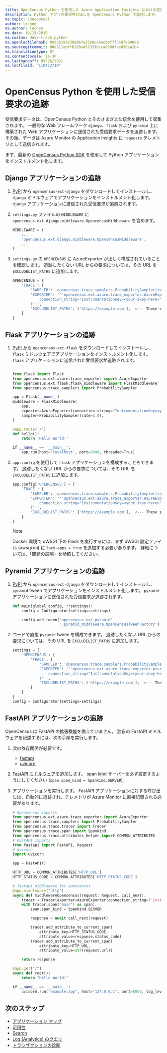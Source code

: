```yaml
---
title: OpenCensus Python を使用した Azure Application Insights における受信要求の追跡 | Microsoft Docs
description: Python アプリの要求呼び出しを OpenCensus Python で監視します。
ms.topic: conceptual
author: lzchen
ms.author: lechen
ms.date: 10/15/2019
ms.custom: devx-track-python
ms.openlocfilehash: 093a31991300867e2598cabacbef7f56dfe890e9
ms.sourcegitcommit: 80d311abffb2d9a457333bcca898dfae830ea1b4
ms.translationtype: HT
ms.contentlocale: ja-JP
ms.lasthandoff: 05/26/2021
ms.locfileid: "110472719"
---
```

# <a name="track-incoming-requests-with-opencensus-python"></a>OpenCensus Python を使用した受信要求の追跡

受信要求データは、OpenCensus Python とそのさまざまな統合を使用して収集されます。 一般的な Web フレームワーク `django`、`flask` および `pyramid` 上に構築された Web アプリケーションに送信された受信要求データを追跡します。 その後、データは Azure Monitor の Application Insights に `requests` テレメトリとして送信されます。

まず、最新の [OpenCensus Python SDK](./opencensus-python.md) を使用して Python アプリケーションをインストルメント化します。

## <a name="tracking-django-applications"></a>Django アプリケーションの追跡

1. [PyPI](https://pypi.org/project/opencensus-ext-django/) から `opencensus-ext-django` をダウンロードしてインストールし、`django` ミドルウェアでアプリケーションをインストルメント化します。 `django` アプリケーションに送信された受信要求が追跡されます。

2. `settings.py` ファイルの `MIDDLEWARE` に `opencensus.ext.django.middleware.OpencensusMiddleware` を含めます。

    ```python
    MIDDLEWARE = (
        ...
        'opencensus.ext.django.middleware.OpencensusMiddleware',
        ...
    )
    ```

3. `settings.py` の `OPENCENSUS` に AzureExporter が正しく構成されていることを確認します。 追跡したくない URL からの要求については、その URL を `EXCLUDELIST_PATHS` に追加します。

    ```python
    OPENCENSUS = {
        'TRACE': {
            'SAMPLER': 'opencensus.trace.samplers.ProbabilitySampler(rate=1)',
            'EXPORTER': '''opencensus.ext.azure.trace_exporter.AzureExporter(
                connection_string="InstrumentationKey=<your-ikey-here>"
            )''',
            'EXCLUDELIST_PATHS': ['https://example.com'],  <--- These sites will not be traced if a request is sent to it.
        }
    }
    ```

## <a name="tracking-flask-applications"></a>Flask アプリケーションの追跡

1. [PyPI](https://pypi.org/project/opencensus-ext-flask/) から `opencensus-ext-flask` をダウンロードしてインストールし、`flask` ミドルウェアでアプリケーションをインストルメント化します。 `flask` アプリケーションに送信された受信要求が追跡されます。

    ```python
    
    from flask import Flask
    from opencensus.ext.azure.trace_exporter import AzureExporter
    from opencensus.ext.flask.flask_middleware import FlaskMiddleware
    from opencensus.trace.samplers import ProbabilitySampler
    
    app = Flask(__name__)
    middleware = FlaskMiddleware(
        app,
        exporter=AzureExporter(connection_string="InstrumentationKey=<your-ikey-here>"),
        sampler=ProbabilitySampler(rate=1.0),
    )
    
    @app.route('/')
    def hello():
        return 'Hello World!'
    
    if __name__ == '__main__':
        app.run(host='localhost', port=8080, threaded=True)
    
    ```

2. `app.config` を使用して `flask` アプリケーションを構成することもできます。 追跡したくない URL からの要求については、その URL を `EXCLUDELIST_PATHS` に追加します。

    ```python
    app.config['OPENCENSUS'] = {
        'TRACE': {
            'SAMPLER': 'opencensus.trace.samplers.ProbabilitySampler(rate=1.0)',
            'EXPORTER': '''opencensus.ext.azure.trace_exporter.AzureExporter(
                connection_string="InstrumentationKey=<your-ikey-here>",
            )''',
            'EXCLUDELIST_PATHS': ['https://example.com'],  <--- These sites will not be traced if a request is sent to it.
        }
    }
    ```
    
    > [!NOTE]
    > Docker 環境で uWSGI 下の Flask を実行するには、まず uWSGI 設定ファイル (uwsgi.ini) に `lazy-apps = true` を追加する必要があります。 詳細については、「[問題の説明](https://github.com/census-instrumentation/opencensus-python/issues/660)」を参照してください。 
    
## <a name="tracking-pyramid-applications"></a>Pyramid アプリケーションの追跡

1. [PyPI](https://pypi.org/project/opencensus-ext-pyramid/) から `opencensus-ext-django` をダウンロードしてインストールし、`pyramid` tween でアプリケーションをインストルメント化します。 `pyramid` アプリケーションに送信された受信要求が追跡されます。

    ```python
    def main(global_config, **settings):
        config = Configurator(settings=settings)
    
        config.add_tween('opencensus.ext.pyramid'
                         '.pyramid_middleware.OpenCensusTweenFactory')
    ```

2. コードで直接 `pyramid` tween を構成できます。 追跡したくない URL からの要求については、その URL を `EXCLUDELIST_PATHS` に追加します。

    ```python
    settings = {
        'OPENCENSUS': {
            'TRACE': {
                'SAMPLER': 'opencensus.trace.samplers.ProbabilitySampler(rate=1.0)',
                'EXPORTER': '''opencensus.ext.azure.trace_exporter.AzureExporter(
                    connection_string="InstrumentationKey=<your-ikey-here>",
                )''',
                'EXCLUDELIST_PATHS': ['https://example.com'],  <--- These sites will not be traced if a request is sent to it.
            }
        }
    }
    config = Configurator(settings=settings)
    ```

## <a name="tracking-fastapi-applications"></a>FastAPI アプリケーションの追跡

OpenCensus は FastAPI の拡張機能を備えていません。 独自の FastAPI ミドルウェアを記述するには、次の手順を実行します。

1. 次の依存関係が必要です。 
    - [fastapi](https://pypi.org/project/fastapi/)
    - [uvicorn](https://pypi.org/project/uvicorn/)

2. [FastAPI ミドルウェア](https://fastapi.tiangolo.com/tutorial/middleware/)を追加します。 span kind サーバーを必ず設定するようにしてください (`span.span_kind = SpanKind.SERVER`)。

3. アプリケーションを実行します。 FastAPI アプリケーションに対する呼び出しは、自動的に追跡され、テレメトリが Azure Monitor に直接記録される必要があります。

    ```python 
    # Opencensus imports
    from opencensus.ext.azure.trace_exporter import AzureExporter
    from opencensus.trace.samplers import ProbabilitySampler
    from opencensus.trace.tracer import Tracer
    from opencensus.trace.span import SpanKind
    from opencensus.trace.attributes_helper import COMMON_ATTRIBUTES
    # FastAPI imports
    from fastapi import FastAPI, Request
    # uvicorn
    import uvicorn

    app = FastAPI()

    HTTP_URL = COMMON_ATTRIBUTES['HTTP_URL']
    HTTP_STATUS_CODE = COMMON_ATTRIBUTES['HTTP_STATUS_CODE']

    # fastapi middleware for opencensus
    @app.middleware("http")
    async def middlewareOpencensus(request: Request, call_next):
        tracer = Tracer(exporter=AzureExporter(connection_string=f'InstrumentationKey={APPINSIGHTS_INSTRUMENTATIONKEY}'),sampler=ProbabilitySampler(1.0))
        with tracer.span("main") as span:
            span.span_kind = SpanKind.SERVER

            response = await call_next(request)

            tracer.add_attribute_to_current_span(
                attribute_key=HTTP_STATUS_CODE,
                attribute_value=response.status_code)
            tracer.add_attribute_to_current_span(
                attribute_key=HTTP_URL,
                attribute_value=str(request.url))

        return response

    @app.get("/")
    async def root():
        return "Hello World!"

    if __name__ == '__main__':
        uvicorn.run("example:app", host="127.0.0.1", port=5000, log_level="info")
    ```

## <a name="next-steps"></a>次のステップ

* [アプリケーション マップ](./app-map.md)
* [可用性](./monitor-web-app-availability.md)
* [Search](./diagnostic-search.md)
* [Log (Analytics) のクエリ](../logs/log-query-overview.md)
* [トランザクションの診断](./transaction-diagnostics.md)

